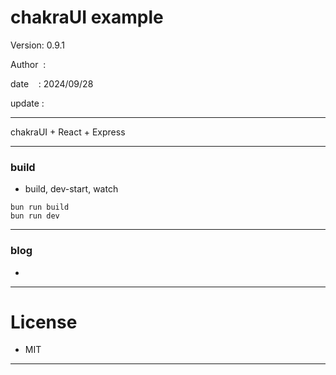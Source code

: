 ﻿# chakraUI example

 Version: 0.9.1

 Author  :

 date    : 2024/09/28 

 update :

***

chakraUI + React + Express

***
### build

* build, dev-start, watch

```
bun run build
bun run dev
```

***
### blog

* 

***
# License

* MIT

***

